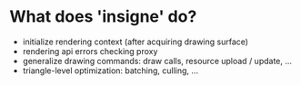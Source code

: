 # What does 'insigne' do?
* initialize rendering context (after acquiring drawing surface)
* rendering api errors checking proxy
* generalize drawing commands: draw calls, resource upload / update, ...
* triangle-level optimization: batching, culling, ...
